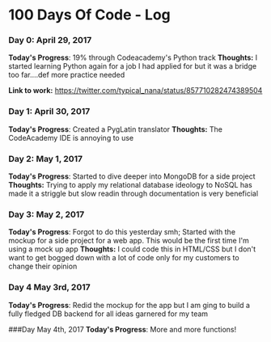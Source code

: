 # 100 Days Of Code - Log

### Day 0: April 29, 2017

**Today's Progress**: 19% through Codeacademy's Python track
**Thoughts:** I started learning Python again for a job I had applied for but it was a bridge too far....def more practice needed

**Link to work:** https://twitter.com/typical_nana/status/857710282474389504

### Day 1: April 30, 2017

**Today's Progress**: Created a PygLatin translator
**Thoughts:** The CodeAcademy IDE is annoying to use

### Day 2: May 1, 2017

**Today's Progress**: Started to dive deeper into MongoDB for a side project
**Thoughts:** Trying to apply my relational database ideology to NoSQL has made it a striggle but slow readin through documentation is very beneficial


### Day 3: May 2, 2017

**Today's Progress**: Forgot to do this yesterday smh; Started with the mockup for a side project for a web app. This would be the first time I'm using a mock up app
**Thoughts:** I could code this in HTML/CSS but I don't want to get bogged down with a lot of code only for my customers to change their opinion

### Day 4 May 3rd, 2017
**Today's Progress**: Redid the mockup for the app but I am ging to build a fully fledged DB backend for all ideas garnered for my team


###Day  May 4th, 2017
**Today's Progress**: More and more functions!

